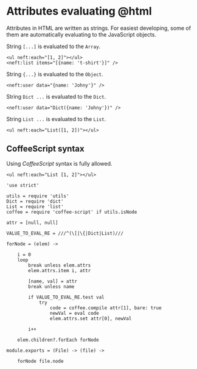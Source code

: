 Attributes evaluating @html
===========================

Attributes in HTML are written as strings. For easiest developing, some of them are
automatically evaluating to the JavaScript objects.

String `[...]` is evaluated to the `Array`.
```
<ul neft:each="[1, 2]"></ul>
<neft:list items="[{name: 't-shirt'}]" />
```

String `{...}` is evaluated to the `Object`.
```
<neft:user data="{name: 'Johny'}" />
```

String `Dict ...` is evaluated to the `Dict`.
```
<neft:user data="Dict({name: 'Johny'})" />
```

String `List ...` is evaluated to the `List`.
```
<ul neft:each="List([1, 2])"></ul>
```

CoffeeScript syntax
-------------------

Using *CoffeeScript* syntax is fully allowed.

```
<ul neft:each="List [1, 2]"></ul>
```

	'use strict'

	utils = require 'utils'
	Dict = require 'dict'
	List = require 'list'
	coffee = require 'coffee-script' if utils.isNode

	attr = [null, null]

	VALUE_TO_EVAL_RE = ///^(\[|\{|Dict|List)///

	forNode = (elem) ->

		i = 0
		loop
			break unless elem.attrs
			elem.attrs.item i, attr

			[name, val] = attr
			break unless name

			if VALUE_TO_EVAL_RE.test val
				try
					code = coffee.compile attr[1], bare: true
					newVal = eval code
					elem.attrs.set attr[0], newVal

			i++

		elem.children?.forEach forNode

	module.exports = (File) -> (file) ->

		forNode file.node
